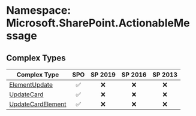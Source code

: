 # Namespace: Microsoft.SharePoint.ActionableMessage

## Complex Types

Complex Type | SPO | SP 2019 | SP 2016 | SP 2013
----------|:---:|:-------:|:-------:|:-------:
[ElementUpdate](./ComplexTypes/ElementUpdate.md) | ✅ | ❌ | ❌ | ❌
[UpdateCard](./ComplexTypes/UpdateCard.md) | ✅ | ❌ | ❌ | ❌
[UpdateCardElement](./ComplexTypes/UpdateCardElement.md) | ✅ | ❌ | ❌ | ❌
